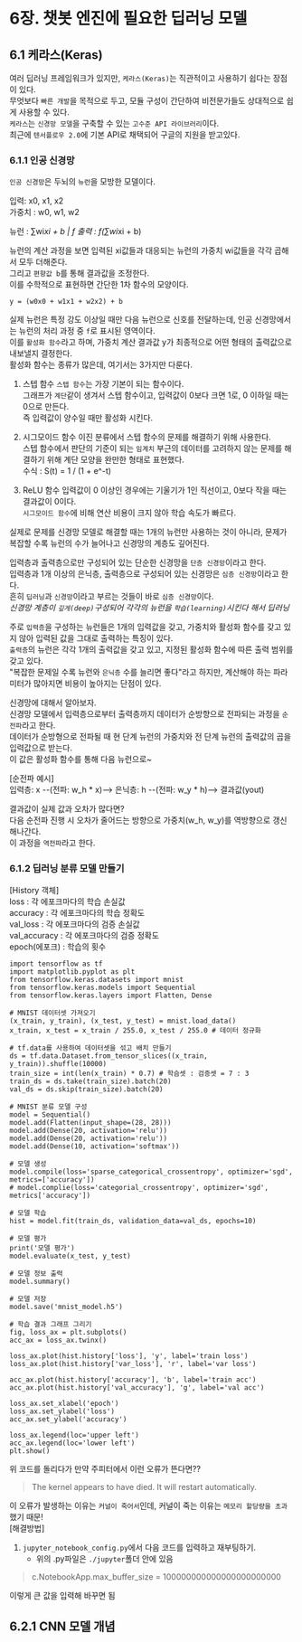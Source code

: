 # 6장. 챗봇 엔진에 필요한 딥러닝 모델

## 6.1 케라스(Keras)
여러 딥러닝 프레임워크가 있지만, `케라스(Keras)`는 직관적이고 사용하기 쉽다는 장점이 있다.  
무엇보다 `빠른 개발`을 목적으로 두고, 모듈 구성이 간단하여 비전문가들도 상대적으로 쉽게 사용할 수 있다.  
`케라스`는 `신경망 모델`을 구축할 수 있는 `고수준 API 라이브러리`이다.  
최근에 `텐서플로우 2.0`에 기본 API로 채택되어 구글의 지원을 받고있다.  

### 6.1.1 인공 신경망
`인공 신경망`은 두뇌의 `뉴런`을 모방한 모델이다.  

입력: x0, x1, x2  
가중치 : w0, w1, w2  

뉴런 : ∑wi*xi + b | f
출력 : f(∑wi*xi + b)

뉴런의 계산 과정을 보면 입력된 xi값들과 대응되는 뉴런의 가중치 wi값들을 각각 곱해서 모두 더해준다.  
그리고 `편향값 b`를 통해 결과값을 조정한다.  
이를 수학적으로 표현하면 간단한 1차 함수의 모양이다.  
```
y = (w0x0 + w1x1 + w2x2) + b
```
실제 뉴런은 특정 강도 이상일 때만 다음 뉴런으로 신호를 전달하는데, 인공 신경망에서는 뉴런의 처리 과정 중 `f`로 표시된 영역이다.  
이를 `활성화 함수`라고 하며, 가중치 계산 결과값 y가 최종적으로 어떤 형태의 출력값으로 내보낼지 결정한다.  
활성화 함수는 종류가 많은데, 여기서는 3가지만 다룬다.  
1. 스텝 함수
`스텝 함수`는 가장 기본이 되는 함수이다.  
그래프가 `계단`같이 생겨서 스텝 함수이고, 입력값이 0보다 크면 1로, 0 이하일 때는 0으로 만든다.  
즉 입력값이 양수일 때만 활성화 시킨다.  

2. 시그모이드 함수
이진 분류에서 스텝 함수의 문제를 해결하기 위해 사용한다.  
스텝 함수에서 판단의 기준이 되는 `임계치` 부근의 데이터를 고려하지 않는 문제를 해결하기 위해 계단 모양을 완만한 형태로 표현했다.  
수식 : S(t) = 1 / (1 + e^-t)

3. ReLU 함수
입력값이 0 이상인 경우에는 기울기가 1인 직선이고, 0보다 작을 때는 결과값이 0이다.  
`시그모이드 함수`에 비해 연산 비용이 크지 않아 학습 속도가 빠르다.  

실제로 문제를 신경망 모델로 해결할 때는 1개의 뉴런만 사용하는 것이 아니라, 문제가 복잡할 수록 뉴런의 수가 늘어나고 신경망의 계층도 깊어진다.  

입력층과 출력층으로만 구성되어 있는 단순한 신경망을 `단층 신경망`이라고 한다.  
입력층과 1개 이상의 은닉층, 출력층으로 구성되어 있는 신경망은 `심층 신경망`이라고 한다.  
흔히 `딥러닝`과 `신경망`이라고 부르는 것들이 바로 `심층 신경망`이다.  
*신경망 계층이 `깊게(deep)`구성되어 각각의 뉴런을 `학습(learning)`시킨다 해서 딥러닝*

주로 `입력층`을 구성하는 뉴런들은 1개의 입력값을 갖고, 가중치와 활성화 함수를 갖고 있지 않아 입력된 값을 그대로 출력하는 특징이 있다.  
`출력층`의 뉴런은 각각 1개의 출력값을 갖고 있고, 지정된 활성화 함수에 따른 출력 범위를 갖고 있다.  
"복잡한 문제일 수록 뉴런와 `은닉층` 수를 늘리면 좋다"라고 하지만, 계산해야 하는 파라미터가 많아지면 비용이 높아지는 단점이 있다.  

신경망에 대해서 알아보자.  
신경망 모델에서 입력층으로부터 출력층까지 데이터가 순방향으로 전파되는 과정을 `순전파`라고 한다.  
데이터가 순방형으로 전파될 때 현 단계 뉴런의 가중치와 전 단계 뉴런의 출력값의 곱을 입력값으로 받는다.  
이 값은 활성화 함수를 통해 다음 뉴런으로~  

[순전파 예시]  
입력층: x --(전파: w_h * x)--> 은닉층: h --(전파: w_y * h)--> 결과값(yout)  

결과값이 실제 값과 오차가 많다면?  
다음 순전파 진행 시 오차가 줄어드는 방향으로 가중치(w_h, w_y)를 역방향으로 갱신해나간다.  
이 과정을 `역전파`라고 한다.  

### 6.1.2 딥러닝 분류 모델 만들기
[History 객체]  
loss : 각 에포크마다의 학습 손실값  
accuracy : 각 에포크마다의 학습 정확도  
val_loss : 각 에포크마다의 검증 손실값  
val_accuracy : 각 에포크마다의 검증 정확도  
epoch(에포크) : 학습의 횟수  

```
import tensorflow as tf
import matplotlib.pyplot as plt
from tensorflow.keras.datasets import mnist
from tensorflow.keras.models import Sequential
from tensorflow.keras.layers import Flatten, Dense

# MNIST 데이터셋 가져오기
(x_train, y_train), (x_test, y_test) = mnist.load_data()
x_train, x_test = x_train / 255.0, x_test / 255.0 # 데이터 정규화

# tf.data를 사용하여 데이터셋을 섞고 배치 만들기
ds = tf.data.Dataset.from_tensor_slices((x_train, y_train)).shuffle(10000)
train_size = int(len(x_train) * 0.7) # 학슴셋 : 검증셋 = 7 : 3
train_ds = ds.take(train_size).batch(20)
val_ds = ds.skip(train_size).batch(20)

# MNIST 분류 모델 구성
model = Sequential()
model.add(Flatten(input_shape=(28, 28)))
model.add(Dense(20, activation='relu'))
model.add(Dense(20, activation='relu'))
model.add(Dense(10, activation='softmax'))

# 모델 생성
model.compile(loss='sparse_categorical_crossentropy', optimizer='sgd', metrics=['accuracy'])
# model.complie(loss='categorial_crossentropy', optimizer='sgd', metrics['accuracy'])

# 모델 학습
hist = model.fit(train_ds, validation_data=val_ds, epochs=10)

# 모델 평가
print('모델 평가')
model.evaluate(x_test, y_test)

# 모델 정보 출력
model.summary()

# 모델 저장
model.save('mnist_model.h5')

# 학습 결과 그래프 그리기
fig, loss_ax = plt.subplots()
acc_ax = loss_ax.twinx()

loss_ax.plot(hist.history['loss'], 'y', label='train loss')
loss_ax.plot(hist.history['var_loss'], 'r', label='var loss')

acc_ax.plot(hist.history['accuracy'], 'b', label='train acc')
acc_ax.plot(hist.history['val_accuracy'], 'g', label='val acc')

loss_ax.set_xlabel('epoch')
loss_ax.set_ylabel('loss')
acc_ax.set_ylabel('accuracy')

loss_ax.legend(loc='upper left')
acc_ax.legend(loc='lower left')
plt.show()
```  
위 코드를 돌리다가 만약 주피터에서 이런 오류가 뜬다면??
> The kernel appears to have died. It will restart automatically.

이 오류가 발생하는 이유는 `커널이 죽어서`인데, 커널이 죽는 이유는 `메모리 할당량을 초과`했기 때문!  
[해결방법]  
1. `jupyter_notebook_config.py`에서 다음 코드를 입력하고 재부팅하기.    
    - 위의 .py파일은 `./jupyter`폴더 안에 있음  
> c.NotebookApp.max_buffer_size = 100000000000000000000000

이렇게 큰 값을 입력해 바꾸면 됨



## 6.2.1 CNN 모델 개념












